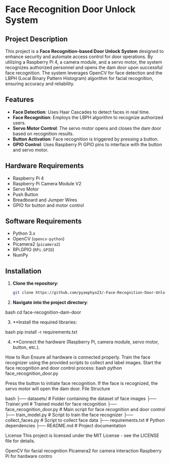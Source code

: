 # Face Recognition Door Unlock System

## Project Description

This project is a **Face Recognition-based Door Unlock System** designed to enhance security and automate access control for door operations. By utilizing a Raspberry Pi 4, a camera module, and a servo motor, the system recognizes authorized personnel and opens the dam door upon successful face recognition. The system leverages OpenCV for face detection and the LBPH (Local Binary Pattern Histogram) algorithm for facial recognition, ensuring accuracy and reliability.

## Features

- **Face Detection**: Uses Haar Cascades to detect faces in real time.
- **Face Recognition**: Employs the LBPH algorithm to recognize authorized users.
- **Servo Motor Control**: The servo motor opens and closes the dam door based on recognition results.
- **Button Activation**: Face recognition is triggered by pressing a button.
- **GPIO Control**: Uses Raspberry Pi GPIO pins to interface with the button and servo motor.

## Hardware Requirements

- Raspberry Pi 4
- Raspberry Pi Camera Module V2
- Servo Motor
- Push Button
- Breadboard and Jumper Wires
- GPIO for button and motor control

## Software Requirements

- Python 3.x
- OpenCV (`opencv-python`)
- Picamera2 (`picamera2`)
- RPi.GPIO (`RPi.GPIO`)
- NumPy

## Installation

1. **Clone the repository**:
   ```bash
   git clone https://github.com/pyaephyo23/-Face-Recognition-Door-Unlock-System.git

2. **Navigate into the project directory**:

bash
cd face-recognition-dam-door


3. **Install the required libraries:

bash
pip install -r requirements.txt


4. **Connect the hardware (Raspberry Pi, camera module, servo motor, button, etc.).


How to Run
Ensure all hardware is connected properly.
Train the face recognizer using the provided scripts to collect and label images.
Start the face recognition and door control process:
bash
python face_recognition_door.py

Press the button to initiate face recognition.
If the face is recognized, the servo motor will open the dam door.
File Structure

bash
├── datasets/                  # Folder containing the dataset of face images
├── Trainer.yml                # Trained model for face recognition
├── face_recognition_door.py    # Main script for face recognition and door control
├── train_model.py             # Script to train the face recognizer
├── collect_faces.py           # Script to collect face data
├── requirements.txt           # Python dependencies
├── README.md                  # Project documentation


License
This project is licensed under the MIT License - see the LICENSE file for details.


OpenCV for facial recognition
Picamera2 for camera interaction
Raspberry Pi for hardware contro
